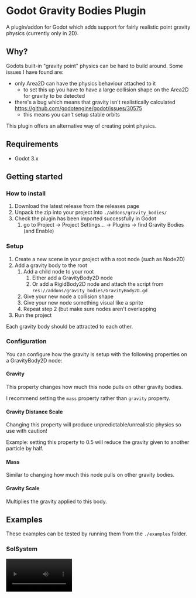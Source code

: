 # Godot Gravity Bodies Plugin

A plugin/addon for Godot which adds support for fairly realistic point gravity physics (currently only in 2D).

## Why?

Godots built-in "gravity point" physics can be hard to build around. Some issues I have found are:

- only Area2D can have the physics behaviour attached to it
    - to set this up you have to have a large collision shape on the Area2D for gravity to be detected
- there's a bug which means that gravity isn't realistically calculated https://github.com/godotengine/godot/issues/30575
    - this means you can't setup stable orbits

This plugin offers an alternative way of creating point physics.

## Requirements

- Godot 3.x

## Getting started

### How to install

1. Download the latest release from the releases page
2. Unpack the zip into your project into `./addons/gravity_bodies/`
3. Check the plugin has been imported successfully in Godot
    1. go to Project -> Project Settings... -> Plugins -> find Gravity Bodies (and Enable)

### Setup

1. Create a new scene in your project with a root node (such as Node2D)
2. Add a gravity body to the root
    1. Add a child node to your root
        1. Either add a GravityBody2D node
        2. Or add a RigidBody2D node and attach the script from `res://addons/gravity_bodies/GravityBody2D.gd`
    2. Give your new node a collision shape
    3. Give your new node something visual like a sprite
    4. Repeat step 2 (but make sure nodes aren't overlapping
3. Run the project

Each gravity body should be attracted to each other.

### Configuration

You can configure how the gravity is setup with the following properties on a GravityBody2D node:

#### Gravity

This property changes how much this node pulls on other gravity bodies.

I recommend setting the `mass` property rather than `gravity` property.

#### Gravity Distance Scale

Changing this property will produce unpredictable/unrealistic physics so use with caution!

Example: setting this property to 0.5 will reduce the gravity given to another particle by half.

#### Mass

Similar to changing how much this node pulls on other gravity bodies.

#### Gravity Scale

Multiplies the gravity applied to this body.

## Examples

These examples can be tested by running them from the `./examples` folder.

### SolSystem

<video src='solsystem.mp4' width=180/>
